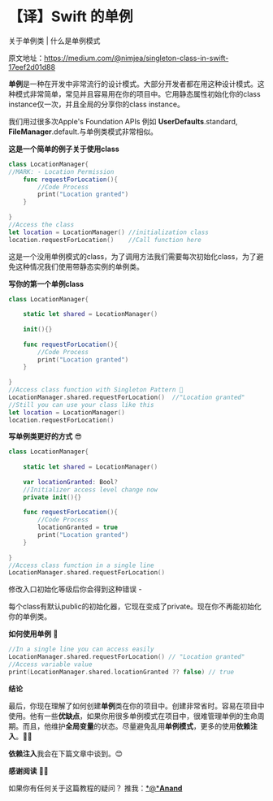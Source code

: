 # 【译】Swift 的单例

关于单例类 | 什么是单例模式

原文地址：https://medium.com/@nimjea/singleton-class-in-swift-17eef2d01d88



**单例**是一种在开发中非常流行的设计模式。大部分开发者都在用这种设计模式。这种模式非常简单，常见并且容易用在你的项目中。它用静态属性初始化你的class instance仅一次，并且全局的分享你的class instance。

我们用过很多次Apple's Foundation APIs 例如 **UserDefaults**.standard, **FileManager**.default.与单例类模式非常相似。

**这是一个简单的例子关于使用class**

```swift
class LocationManager{
//MARK: - Location Permission
    func requestForLocation(){
        //Code Process
        print("Location granted")
    }
    
}
//Access the class
let location = LocationManager() //initialization class
location.requestForLocation()    //Call function here 
```

这是一个没用单例模式的class，为了调用方法我们需要每次初始化class，为了避免这种情况我们使用带静态实例的单例类。

**写你的第一个单例class**

```swift
class LocationManager{
    
    static let shared = LocationManager()
    
    init(){}
    
    func requestForLocation(){
        //Code Process
        print("Location granted")
    }
    
}
//Access class function with Singleton Pattern 🚀
LocationManager.shared.requestForLocation()  //"Location granted"
//Still you can use your class like this
let location = LocationManager()
location.requestForLocation()
```

**写单例类更好的方式** 😎

```swift
class LocationManager{
    
    static let shared = LocationManager()
    
    var locationGranted: Bool?
    //Initializer access level change now
    private init(){}
    
    func requestForLocation(){
        //Code Process  
        locationGranted = true     
        print("Location granted")
    }
    
}
//Access class function in a single line
LocationManager.shared.requestForLocation()
```

修改入口初始化等级后你会得到这种错误 -

每个class有默认public的初始化器，它现在变成了private。现在你不再能初始化你的单例类。



**如何使用单例** 🎉

```swift
//In a single line you can access easily 
LocationManager.shared.requestForLocation() // "Location granted"
//Access variable value
print(LocationManager.shared.locationGranted ?? false) // true
```



**结论**

最后，你现在理解了如何创建**单例**类在你的项目中。创建非常省时。容易在项目中使用。他有一些**优缺点**，如果你用很多单例模式在项目中，很难管理单例的生命周期。而且，他维护**全局变量**的状态。尽量避免乱用**单例模式**，更多的使用**依赖注入**。👍🏻

**依赖注入**我会在下篇文章中谈到。😊

**感谢阅读** 🙌🏼

如果你有任何关于这篇教程的疑问？ 推我：[*@***Anand**](https://twitter.com/anand8402)

